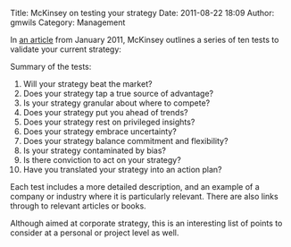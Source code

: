 Title: McKinsey on testing your strategy
Date: 2011-08-22 18:09
Author: gmwils
Category: Management

In [an article][] from January 2011, McKinsey outlines a series of ten
tests to validate your current strategy:

</p>

Summary of the tests:

</p>

1.  Will your strategy beat the market?
2.  Does your strategy tap a true source of advantage?
3.  Is your strategy granular about where to compete?
4.  Does your strategy put you ahead of trends?
5.  Does your strategy rest on privileged insights?
6.  Does your strategy embrace uncertainty?
7.  Does your strategy balance commitment and flexibility?
8.  Is your strategy contaminated by bias?
9.  Is there conviction to act on your strategy?
10. Have you translated your strategy into an action plan?

</p>

Each test includes a more detailed description, and an example of a
company or industry where it is particularly relevant. There are also
links through to relevant articles or books.

</p>

Although aimed at corporate strategy, this is an interesting list of
points to consider at a personal or project level as well.

</p>

  [an article]: https://www.mckinseyquarterly.com/Strategy/Strategic_Thinking/Have_you_tested_your_strategy_lately_2711
